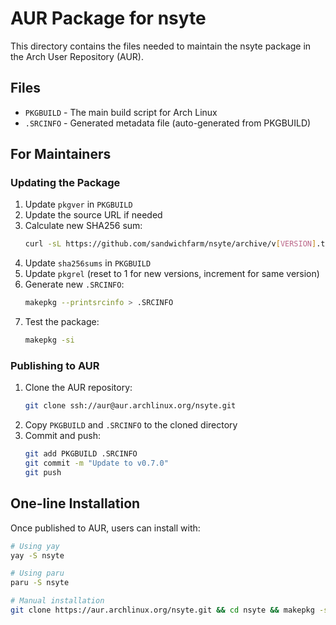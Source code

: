 # AUR Package for nsyte

This directory contains the files needed to maintain the nsyte package in the Arch User Repository (AUR).

## Files

- `PKGBUILD` - The main build script for Arch Linux
- `.SRCINFO` - Generated metadata file (auto-generated from PKGBUILD)

## For Maintainers

### Updating the Package

1. Update `pkgver` in `PKGBUILD`
2. Update the source URL if needed
3. Calculate new SHA256 sum:
   ```bash
   curl -sL https://github.com/sandwichfarm/nsyte/archive/v[VERSION].tar.gz | sha256sum
   ```
4. Update `sha256sums` in `PKGBUILD`
5. Update `pkgrel` (reset to 1 for new versions, increment for same version)
6. Generate new `.SRCINFO`:
   ```bash
   makepkg --printsrcinfo > .SRCINFO
   ```
7. Test the package:
   ```bash
   makepkg -si
   ```

### Publishing to AUR

1. Clone the AUR repository:
   ```bash
   git clone ssh://aur@aur.archlinux.org/nsyte.git
   ```
2. Copy `PKGBUILD` and `.SRCINFO` to the cloned directory
3. Commit and push:
   ```bash
   git add PKGBUILD .SRCINFO
   git commit -m "Update to v0.7.0"
   git push
   ```

## One-line Installation

Once published to AUR, users can install with:

```bash
# Using yay
yay -S nsyte

# Using paru
paru -S nsyte

# Manual installation
git clone https://aur.archlinux.org/nsyte.git && cd nsyte && makepkg -si
```